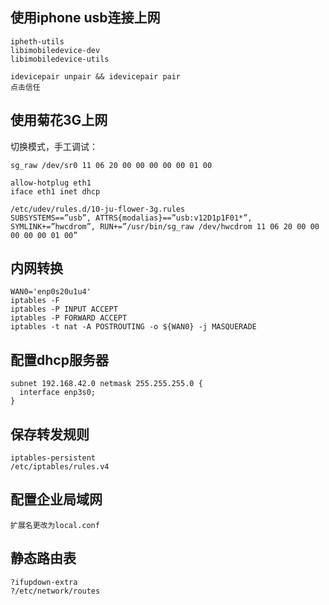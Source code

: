 ## 使用iphone usb连接上网 ##

```
ipheth-utils
libimobiledevice-dev
libimobiledevice-utils

idevicepair unpair && idevicepair pair
点击信任
```

## 使用菊花3G上网 ##

切换模式，手工调试：

```
sg_raw /dev/sr0 11 06 20 00 00 00 00 00 01 00
```

```
allow-hotplug eth1
iface eth1 inet dhcp
```

```
/etc/udev/rules.d/10-ju-flower-3g.rules
SUBSYSTEMS==”usb”, ATTRS{modalias}==”usb:v12D1p1F01*”, SYMLINK+=”hwcdrom”, RUN+=”/usr/bin/sg_raw /dev/hwcdrom 11 06 20 00 00 00 00 00 01 00”
```

## 内网转换 ##

```
WAN0='enp0s20u1u4'
iptables -F
iptables -P INPUT ACCEPT
iptables -P FORWARD ACCEPT
iptables -t nat -A POSTROUTING -o ${WAN0} -j MASQUERADE
```

## 配置dhcp服务器 ##
```
subnet 192.168.42.0 netmask 255.255.255.0 {
  interface enp3s0;
}
```


## 保存转发规则 ##

```
iptables-persistent
/etc/iptables/rules.v4
```

## 配置企业局域网 ##
```
扩展名更改为local.conf
```

## 静态路由表 ##

```
?ifupdown-extra
?/etc/network/routes
```





